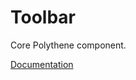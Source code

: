 # Toolbar

Core Polythene component.

[Documentation](https://github.com/ArthurClemens/polythene/tree/master/docs/components/toolbar.md)
